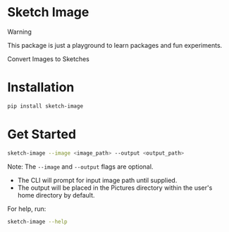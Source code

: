 # Sketch Image

> [!WARNING]
> This package is just a playground to learn packages and fun experiments.

Convert Images to Sketches

# Installation

```bash
pip install sketch-image
```

# Get Started

```bash
sketch-image --image <image_path> --output <output_path>
```

Note: The `--image` and `--output` flags are optional.

- The CLI will prompt for input image path until supplied.
- The output will be placed in the Pictures directory within the user's home directory by default.

For help, run:

```bash
sketch-image --help
```
